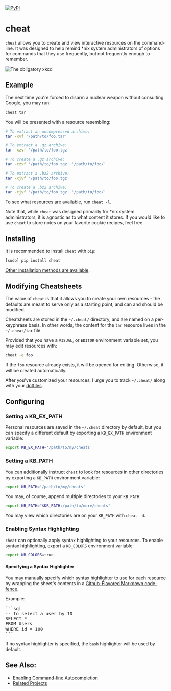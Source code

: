 [![PyPI](https://img.shields.io/pypi/v/cheat.svg)](https://pypi.python.org/pypi/cheat/)

cheat
=====
`cheat` allows you to create and view interactive resources on the
command-line. It was designed to help remind \*nix system administrators of
options for commands that they use frequently, but not frequently enough to
remember.

![The obligatory xkcd](http://imgs.xkcd.com/comics/tar.png 'The obligatory xkcd')


Example
-------
The next time you're forced to disarm a nuclear weapon without consulting
Google, you may run:

```sh
cheat tar
```

You will be presented with a resource resembling:

```sh
# To extract an uncompressed archive:
tar -xvf '/path/to/foo.tar'

# To extract a .gz archive:
tar -xzvf '/path/to/foo.tgz'

# To create a .gz archive:
tar -czvf '/path/to/foo.tgz' '/path/to/foo/'

# To extract a .bz2 archive:
tar -xjvf '/path/to/foo.tgz'

# To create a .bz2 archive:
tar -cjvf '/path/to/foo.tgz' '/path/to/foo/'
```

To see what resources are available, run `cheat -l`.

Note that, while `cheat` was designed primarily for \*nix system administrators,
it is agnostic as to what content it stores. If you would like to use `cheat`
to store notes on your favorite cookie recipes, feel free.


Installing
----------
It is recommended to install `cheat` with `pip`:

```sh
[sudo] pip install cheat
```

[Other installation methods are available][installing].


Modifying Cheatsheets
---------------------
The value of `cheat` is that it allows you to create your own resources - the
defaults are meant to serve only as a starting point, and can and should be
modified.

Cheatsheets are stored in the `~/.cheat/` directory, and are named on a
per-keyphrase basis. In other words, the content for the `tar` resource lives
in the `~/.cheat/tar` file.

Provided that you have a `VISUAL`, or `EDITOR` environment
variable set, you may edit resources with:

```sh
cheat -e foo
```

If the `foo` resource already exists, it will be opened for editing.
Otherwise, it will be created automatically.

After you've customized your resources, I urge you to track `~/.cheat/` along
with your [dotfiles][].


Configuring
-----------

### Setting a KB_EX_PATH ###
Personal resources are saved in the `~/.cheat` directory by default, but you
can specify a different default by exporting a `KB_EX_PATH` environment
variable:

```sh
export KB_EX_PATH='/path/to/my/cheats'
```

### Setting a KB_PATH ###
You can additionally instruct `cheat` to look for resources in other
directories by exporting a `KB_PATH` environment variable:

```sh
export KB_PATH='/path/to/my/cheats'
```

You may, of course, append multiple directories to your `KB_PATH`:

```sh
export KB_PATH="$KB_PATH:/path/to/more/cheats"
```

You may view which directories are on your `KB_PATH` with `cheat -d`.

### Enabling Syntax Highlighting ###
`cheat` can optionally apply syntax highlighting to your resources. To enable
syntax highlighting, export a `KB_COLORS` environment variable:

```sh
export KB_COLORS=true
```

#### Specifying a Syntax Highlighter ####
You may manually specify which syntax highlighter to use for each resource by
wrapping the sheet's contents in a [Github-Flavored Markdown code-fence][gfm].

Example:

<pre>
```sql
-- to select a user by ID
SELECT *
FROM Users
WHERE id = 100
```
</pre>

If no syntax highlighter is specified, the `bash` highlighter will be used by
default.


See Also:
---------
- [Enabling Command-line Autocompletion][autocompletion]
- [Related Projects][related-projects]


[autocompletion]:   https://github.com/chrisallenlane/cheat/wiki/Enabling-Command-line-Autocompletion
[dotfiles]:         http://dotfiles.github.io/
[gfm]:              https://help.github.com/articles/creating-and-highlighting-code-blocks/
[installing]:       https://github.com/chrisallenlane/cheat/wiki/Installing
[related-projects]: https://github.com/chrisallenlane/cheat/wiki/Related-Projects

